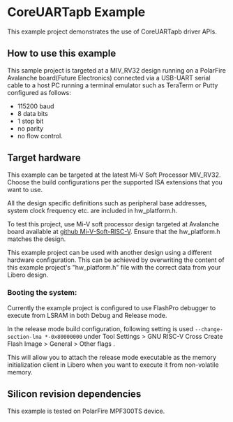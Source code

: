 ﻿
# CoreUARTapb Example

This example project demonstrates the use of CoreUARTapb driver APIs. 

## How to use this example

This sample project is targeted at a MIV_RV32 design running on a PolarFire 
Avalanche board(Future Electronics) connected via a USB-UART serial cable to a host PC running 
a terminal emulator such as TeraTerm or Putty configured as follows:
 - 115200 baud
 - 8 data bits
 - 1 stop bit
 - no parity
 - no flow control.

## Target hardware
This example can be targeted at the latest Mi-V Soft Processor MIV_RV32. Choose the build 
configurations per the supported ISA extensions that you want to use.

All the design specific definitions such as peripheral base addresses, system clock frequency 
etc. are included in hw_platform.h. 

To test this project, use Mi-V soft processor design targeted at Avalanche board available 
at [github Mi-V-Soft-RISC-V](https://github.com/Mi-V-Soft-RISC-V/Future-Avalanche-Board/tree/main/Libero_Projects).
Ensure that the hw_platform.h matches the design.

This example project can be used with another design using a different hardware
configuration. This can be achieved by overwriting the content of this example
project's "hw_platform.h" file with the correct data from your Libero design.

### Booting the system:

Currently the example project is configured to use FlashPro debugger to execute 
from LSRAM in both Debug and Release mode.

In the release mode build configuration, following setting is used
`--change-section-lma *-0x80000000`
under
Tool Settings > GNU RISC-V Cross Create Flash Image > General > Other flags . 

This will allow you to attach the release mode executable as the memory 
initialization client in Libero when you want to execute it from non-volatile memory. 

## Silicon revision dependencies
This example is tested on PolarFire MPF300TS device.
